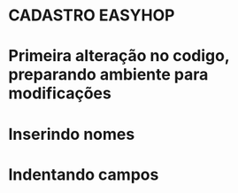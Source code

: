 # CADASTRO EASYHOP

# Primeira alteração no codigo, preparando ambiente para modificações

# Inserindo nomes

# Indentando campos
